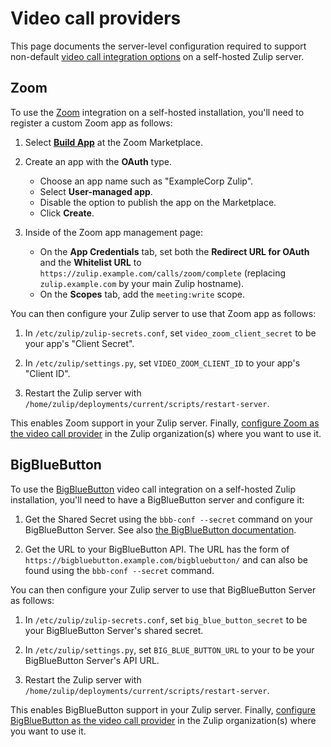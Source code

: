 # Video call providers

This page documents the server-level configuration required to support
non-default [video call integration
options](https://zulip.com/help/start-a-call) on a self-hosted Zulip
server.

## Zoom

To use the [Zoom](https://zoom.us) integration on a self-hosted
installation, you'll need to register a custom Zoom app as follows:

1. Select [**Build App**](https://marketplace.zoom.us/develop/create)
   at the Zoom Marketplace.

1. Create an app with the **OAuth** type.

   - Choose an app name such as "ExampleCorp Zulip".
   - Select **User-managed app**.
   - Disable the option to publish the app on the Marketplace.
   - Click **Create**.

1. Inside of the Zoom app management page:

   - On the **App Credentials** tab, set both the **Redirect URL for
     OAuth** and the **Whitelist URL** to
     `https://zulip.example.com/calls/zoom/complete` (replacing
     `zulip.example.com` by your main Zulip hostname).
   - On the **Scopes** tab, add the `meeting:write` scope.

You can then configure your Zulip server to use that Zoom app as
follows:

1. In `/etc/zulip/zulip-secrets.conf`, set `video_zoom_client_secret`
   to be your app's "Client Secret".

1. In `/etc/zulip/settings.py`, set `VIDEO_ZOOM_CLIENT_ID` to your
   app's "Client ID".

1. Restart the Zulip server with
   `/home/zulip/deployments/current/scripts/restart-server`.

This enables Zoom support in your Zulip server. Finally, [configure
Zoom as the video call
provider](https://zulip.com/help/start-a-call) in the Zulip
organization(s) where you want to use it.

## BigBlueButton

To use the [BigBlueButton](https://bigbluebutton.org/) video call
integration on a self-hosted Zulip installation, you'll need to have a
BigBlueButton server and configure it:

1. Get the Shared Secret using the `bbb-conf --secret` command on your
   BigBlueButton Server. See also [the BigBlueButton
   documentation](https://docs.bigbluebutton.org/2.2/customize.html#extract-the-shared-secret).

2. Get the URL to your BigBlueButton API. The URL has the form of
   `https://bigbluebutton.example.com/bigbluebutton/` and can also be
   found using the `bbb-conf --secret` command.

You can then configure your Zulip server to use that BigBlueButton
Server as follows:

1. In `/etc/zulip/zulip-secrets.conf`, set `big_blue_button_secret`
   to be your BigBlueButton Server's shared secret.

2. In `/etc/zulip/settings.py`, set `BIG_BLUE_BUTTON_URL` to your
   to be your BigBlueButton Server's API URL.

3. Restart the Zulip server with
   `/home/zulip/deployments/current/scripts/restart-server`.

This enables BigBlueButton support in your Zulip server. Finally, [configure
BigBlueButton as the video call
provider](https://zulip.com/help/start-a-call) in the Zulip
organization(s) where you want to use it.
